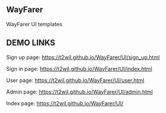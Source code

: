 WayFarer
---------

WayFarer UI templates

DEMO LINKS
-----------

Sign up page: 
https://t2wil.github.io/WayFarer/UI/sign_up.html

Sign in page:
https://t2wil.github.io/WayFarer/UI/index.html

User page:
https://t2wil.github.io/WayFarer/UI/user.html

Admin page:
https://t2wil.github.io/WayFarer/UI/admin.html

Index page:
https://t2wil.github.io/WayFarer/UI/
